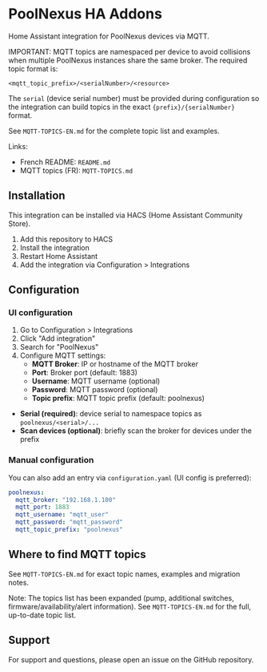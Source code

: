# PoolNexus HA Addons

Home Assistant integration for PoolNexus devices via MQTT.

IMPORTANT: MQTT topics are namespaced per device to avoid collisions when
multiple PoolNexus instances share the same broker. The required topic format is:

```
<mqtt_topic_prefix>/<serialNumber>/<resource>
```

The `serial` (device serial number) must be provided during configuration
so the integration can build topics in the exact `{prefix}/{serialNumber}`
format.

See `MQTT-TOPICS-EN.md` for the complete topic list and examples.

Links:
- French README: `README.md`
- MQTT topics (FR): `MQTT-TOPICS.md`

## Installation

This integration can be installed via HACS (Home Assistant Community Store).

1. Add this repository to HACS
2. Install the integration
3. Restart Home Assistant
4. Add the integration via Configuration > Integrations

## Configuration

### UI configuration

1. Go to Configuration > Integrations
2. Click "Add integration"
3. Search for "PoolNexus"
4. Configure MQTT settings:
   - **MQTT Broker**: IP or hostname of the MQTT broker
   - **Port**: Broker port (default: 1883)
   - **Username**: MQTT username (optional)
   - **Password**: MQTT password (optional)
   - **Topic prefix**: MQTT topic prefix (default: poolnexus)
  - **Serial (required)**: device serial to namespace topics as `poolnexus/<serial>/...`
   - **Scan devices (optional)**: briefly scan the broker for devices under the prefix

### Manual configuration

You can also add an entry via `configuration.yaml` (UI config is preferred):

```yaml
poolnexus:
  mqtt_broker: "192.168.1.100"
  mqtt_port: 1883
  mqtt_username: "mqtt_user"
  mqtt_password: "mqtt_password"
  mqtt_topic_prefix: "poolnexus"
```

## Where to find MQTT topics

See `MQTT-TOPICS-EN.md` for exact topic names, examples and migration notes.

Note: The topics list has been expanded (pump, additional switches, firmware/availability/alert information). See `MQTT-TOPICS-EN.md` for the full, up-to-date topic list.

## Support

For support and questions, please open an issue on the GitHub repository.
